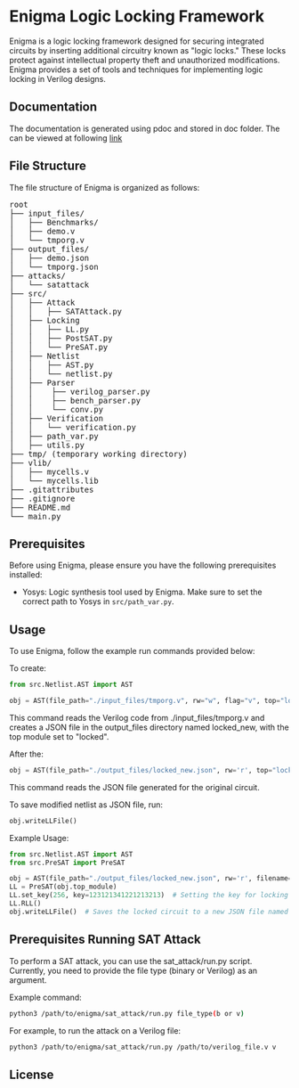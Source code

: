 # Enigma Logic Locking Framework

Enigma is a logic locking framework designed for securing integrated circuits by inserting additional circuitry known as "logic locks." These locks protect against intellectual property theft and unauthorized modifications. Enigma provides a set of tools and techniques for implementing logic locking in Verilog designs.


## Documentation
The documentation is generated using pdoc and stored in doc folder. 
The can be viewed at following [link](https://raw.githack.com/alirafiqmalik/ENIGMA-Logic-Locking-Framework/Dynamic_Gate_Tech_Mapping/docs/src/index.html?token=GHSAT0AAAAAACBN4RM4NOVKJ5M2JAX7UKFWZFP7E7A) 

## File Structure

The file structure of Enigma is organized as follows:


<pre>
root
├── input_files/
│   ├── Benchmarks/
│   ├── demo.v
│   └── tmporg.v
├── output_files/
│   ├── demo.json
│   └── tmporg.json
├── attacks/
│   └── satattack
├── src/
│   ├── Attack
│   │   ├── SATAttack.py
│   ├── Locking
│   │   ├── LL.py
│   │   ├── PostSAT.py
│   │   └── PreSAT.py
│   ├── Netlist
│   │   ├── AST.py
│   │   └── netlist.py
│   ├── Parser
│   │    ├── verilog_parser.py
│   │    ├── bench_parser.py
│   │    └── conv.py
│   ├── Verification
│   │   └── verification.py
│   ├── path_var.py
│   ├── utils.py
├── tmp/ (temporary working directory)
├── vlib/
│   ├── mycells.v
│   └── mycells.lib
├── .gitattributes
├── .gitignore
├── README.md
└── main.py
</pre>


## Prerequisites

Before using Enigma, please ensure you have the following prerequisites installed:

- Yosys: Logic synthesis tool used by Enigma. Make sure to set the correct path to Yosys in `src/path_var.py`.

## Usage

To use Enigma, follow the example run commands provided below:

To create:

```python
from src.Netlist.AST import AST

obj = AST(file_path="./input_files/tmporg.v", rw="w", flag="v", top="locked", filename="locked_new")
```

This command reads the Verilog code from ./input_files/tmporg.v and creates a JSON file in the output_files directory named locked_new, with the top module set to "locked".

After the:
```python
obj = AST(file_path="./output_files/locked_new.json", rw='r', top="locked", filename="locked")
```

This command reads the JSON file generated for the original circuit.

To save modified netlist as JSON file, run:

```python
obj.writeLLFile()
```

Example Usage:

```python
from src.Netlist.AST import AST
from src.PreSAT import PreSAT

obj = AST(file_path="./output_files/locked_new.json", rw='r', filename="locked")
LL = PreSAT(obj.top_module)
LL.set_key(256, key=123121341221213213)  # Setting the key for locking operation
LL.RLL()
obj.writeLLFile()  # Saves the locked circuit to a new JSON file named "locked"
```

## Prerequisites Running SAT Attack
To perform a SAT attack, you can use the sat_attack/run.py script. Currently, you need to provide the file type (binary or Verilog) as an argument.

Example command:
```bash
python3 /path/to/enigma/sat_attack/run.py file_type(b or v)
```
For example, to run the attack on a Verilog file:

```bash
python3 /path/to/enigma/sat_attack/run.py /path/to/verilog_file.v v
```

## License
<!-- Enigma is released under the  License. See the LICENSE file for more details. -->



